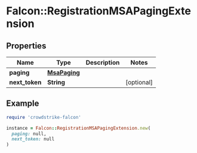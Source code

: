 # Falcon::RegistrationMSAPagingExtension

## Properties

| Name | Type | Description | Notes |
| ---- | ---- | ----------- | ----- |
| **paging** | [**MsaPaging**](MsaPaging.md) |  |  |
| **next_token** | **String** |  | [optional] |

## Example

```ruby
require 'crowdstrike-falcon'

instance = Falcon::RegistrationMSAPagingExtension.new(
  paging: null,
  next_token: null
)
```

